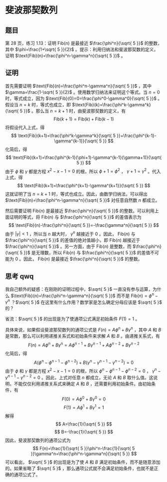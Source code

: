 # 斐波那契数列

## 题目

第 28 页，练习 1.13：证明 $\text{Fib}(n)$ 是最接近 $\frac{\phi^n}{\sqrt{ 5 }}$ 的整数，其中 $\phi=\frac{1+\sqrt{ 5 }}{2}$ 。提示：利用归纳法和斐波那契数的定义，证明 $\text{Fib}(n)=\frac{\phi^n-\gamma^n}{\sqrt{ 5 }}$ 。

## 证明

首先需要证明 $\text{Fib}(n)=\frac{\phi^n-\gamma^n}{\sqrt{ 5 }}$ ，其中 $\gamma=\frac{1-\sqrt{ 5 }}{2}$ 。使用数学归纳法来证明这个等式。当 $n=0$ 时，等式成立，因为 $\text{Fib}(0)=0=\frac{\phi^0-\gamma^0}{\sqrt{ 5 }}$ 。假设当 $n=k$ 时，等式也成立，即 $\text{Fib}(k)=\frac{\phi^k-\gamma^k}{\sqrt{ 5 }}$ 。那么当 $n=k+1$ 时，由斐波那契数的定义，有
$$
\text{Fib}(k+1)=\text{Fib}(k)+\text{Fib}(k-1)
$$
将假设代入上式，得
$$
\text{Fib}(k+1)=\frac{\phi^k-\gamma^k}{\sqrt{ 5 }}+\frac{\phi^{k-1}-\gamma^{k-1}}{\sqrt{ 5 }}
$$
化简后，得
$$
\text{Fib}(k+1)=\frac{\phi^{k-1}(\phi+1)-\gamma^{k-1}(\gamma+1)}{\sqrt{ 5 }}
$$
由于 $\phi$ 和 $\gamma$ 都是方程 $x^2-x-1=0$ 的根，所以 $\phi+1=\phi^2$ ， $\gamma+1=\gamma^2$ 。代入上式，得
$$
\text{Fib}(k+1)=\frac{\phi^{k+1}-\gamma^{k+1}}{\sqrt{ 5 }}
$$
这就证明了当 $n=k+1$ 时，等式也成立。因此，由数学归纳法，可以得出 $\text{Fib}(n)=\frac{\phi^n-\gamma^n}{\sqrt{ 5 }}$ 对任意自然数 $n$ 都成立。

然后需要证明 $\text{Fib}(n)$ 是最接近 $\frac{\phi^n}{\sqrt{ 5 }}$ 的整数。可以利用上面证明的等式，将 $\text{Fib}(n)$ 与 $\frac{\phi^n}{\sqrt{ 5 }}$ 的差值表示为
$$
\text{Fib}(n)-\frac{\phi^n}{\sqrt{ 5 }}=-\frac{\gamma^n}{\sqrt{ 5 }}
$$
由于 $|\gamma|<1$ ，所以当 $n$ 越大时， $\gamma^n$ 越接近于 $0$ 。因此， $\text{Fib}(n)$ 与 $\frac{\phi^n}{\sqrt{ 5 }}$ 的差值的绝对值越小，即 $\text{Fib}(n)$ 越接近于 $\frac{\phi^n}{\sqrt{ 5 }}$ 。另一方面，由于 $\text{Fib}(n)$ 是整数，而 $\frac{\phi^n}{\sqrt{ 5 }}$ 是无理数，所以 $\text{Fib}(n)$ 与 $\frac{\phi^n}{\sqrt{ 5 }}$ 的差值不可能为 $0$ 。因此， $\text{Fib}(n)$ 是最接近 $\frac{\phi^n}{\sqrt{ 5 }}$ 的整数。

## 思考 qwq

我自己额外的疑惑：在刚刚的证明过程中，$\sqrt{ 5 }$ 一直没有参与运算，为什么 $\text{Fib}(n)=\frac{\phi^n-\gamma^n}{\sqrt{ 5 }}$ 而不是 $\text{Fib}(n)=\phi^n-\gamma^n$ ？$\sqrt{ 5 }$ 在这里有什么作用？数学家是怎么确定分母应该是 $\sqrt{ 5 }$ 的？

省流：$\sqrt{ 5 }$ 的出现是为了使通项公式满足初始条件 $F(1)=1$ 。

具体来说，如果假设斐波那契数列的通项公式是 $F(n)=A\phi^n+B\gamma^n$ ，其中 $A$ 和 $B$ 是常数，那么可以利用递推关系式和初始条件来求解 $A$ 和 $B$ 。由递推关系式，有
$$
F(n)=A\phi^n+B\gamma^n=A\phi^{n-1}+B\gamma^{n-1}+A\phi^{n-2}+B\gamma^{n-2}
$$
化简后，得
$$
A(\phi^n-\phi^{n-1}-\phi^{n-2})+B(\gamma^n-\gamma^{n-1}-\gamma^{n-2})=0
$$
由于 $\phi$ 和 $\gamma$ 都是方程 $x^2-x-1=0$ 的根，所以 $\phi^n-\phi^{n-1}-\phi^{n-2}=0$ ， $\gamma^n-\gamma^{n-1}-\gamma^{n-2}=0$ 。因此，上式对任意 $n$ 都成立，无论 $A$ 和 $B$ 取什么值。这说明，不能仅仅利用递推关系式来确定 $A$ 和 $B$ ，还需要利用初始条件。由初始条件，有
$$
F(0)=A\phi^0+B\gamma^0=0
$$
$$
F(1)=A\phi^1+B\gamma^1=1
$$
解得
$$
A=\frac{1}{\sqrt{ 5 }}
$$
$$
B=-\frac{1}{\sqrt{ 5 }}
$$
因此，斐波那契数列的通项公式为
$$
F(n)=\frac{1}{\sqrt{ 5 }}\phi^n-\frac{1}{\sqrt{ 5 }}\gamma^n=\frac{\phi^n-\gamma^n}{\sqrt{ 5 }}
$$
可以看出， $\sqrt{ 5 }$ 的出现是为了使 $A$ 和 $B$ 满足初始条件，而不是随意添加的。如果省略了 $\sqrt{ 5 }$ ，那么通项公式就不会满足初始条件，也就不是正确的通项公式了。